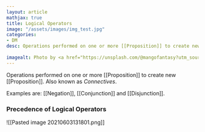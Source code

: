 ```yaml
---
layout: article
mathjax: true
title: Logical Operators
image: "/assets/images/img_test.jpg"
categories:
- DM
desc: Operations performed on one or more [[Proposition]] to create new [[Proposition]].
 
imagealt: Photo by <a href="https://unsplash.com/@mangofantasy?utm_source=unsplash&utm_medium=referral&utm_content=creditCopyText">Tim Johnson</a> on <a href="https://unsplash.com/s/photos/logic?utm_source=unsplash&utm_medium=referral&utm_content=creditCopyText">Unsplash</a>
---
```

Operations performed on one or more [[Proposition]] to create new [[Proposition]].
Also known as *Connectives*.

Examples are: [[Negation]], [[Conjunction]] and [[Disjunction]].

### Precedence of Logical Operators
![[Pasted image 20210603131801.png]]